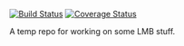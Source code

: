 [![Build Status](https://travis-ci.org/merrill-oakland/lmbnxt.svg?branch=master)](https://travis-ci.org/merrill-oakland/lmbnxt) [![Coverage Status](https://coveralls.io/repos/github/merrill-oakland/lmbnxt/badge.svg?branch=master)](https://coveralls.io/github/merrill-oakland/lmbnxt?branch=master)

A temp repo for working on some LMB stuff.
